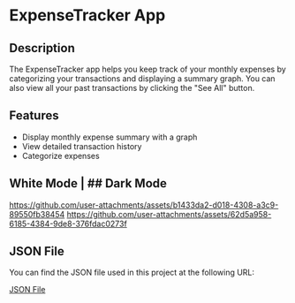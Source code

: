 # ExpenseTracker App

## Description
The ExpenseTracker app helps you keep track of your monthly expenses by categorizing your transactions and displaying a summary graph. You can also view all your past transactions by clicking the "See All" button.

## Features
- Display monthly expense summary with a graph
- View detailed transaction history
- Categorize expenses

## White Mode          |          ## Dark Mode

https://github.com/user-attachments/assets/b1433da2-d018-4308-a3c9-89550fb38454    https://github.com/user-attachments/assets/62d5a958-6185-4384-9de8-376fdac0273f



## JSON File
You can find the JSON file used in this project at the following URL:

[JSON File](https://gist.githubusercontent.com/ilhyunc/826c614fe27e98357b5d02d01e563069/raw/a1a1e6bb8051c589edf2bc8a3286a309949c097b/json%2520file)
